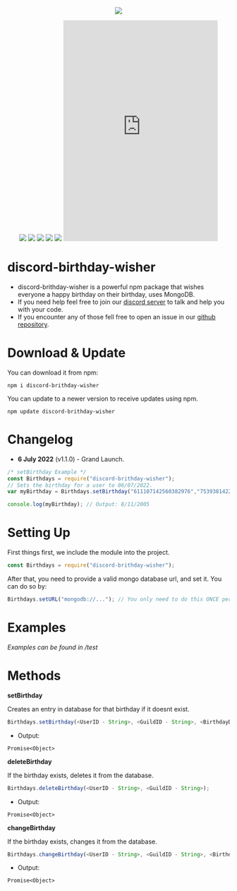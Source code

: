 <p align="center"><a href="https://nodei.co/npm/discord-birthday-wisher/"><img src="https://nodei.co/npm/discord-birthday-wisher.png"></a></p>
<p align="center"><img src="https://img.shields.io/npm/v/discord-birthday-wisher"> <img src="https://img.shields.io/github/repo-size/Abdelrahman-Mohammad/discord-birthday-wisher"> <img src="https://img.shields.io/npm/l/discord-birthday-wisher"> <img src="https://img.shields.io/github/contributors/Abdelrahman-Mohammad/discord-birthday-wisher"> <img src="https://img.shields.io/github/package-json/dependency-version/Abdelrahman-Mohammad/discord-birthday-wisher/mongoose"> <iframe src="https://discord.com/widget?id=753938142246994031&theme=dark" width="350" height="500" allowtransparency="true" frameborder="0" sandbox="allow-popups allow-popups-to-escape-sandbox allow-same-origin allow-scripts"></iframe></p>

# discord-birthday-wisher
- discord-brithday-wisher is a powerful npm package that wishes everyone a happy birthday on their birthday, uses MongoDB.
- If you need help feel free to join our <a href="https://discord.gg/hnzXhDh">discord server</a> to talk and help you with your code.
- If you encounter any of those fell free to open an issue in our <a href="https://github.com/Abdelrahman-Mohammad/discord-birthday-wisher/issues">github repository</a>.

# Download & Update
You can download it from npm:
```cli
npm i discord-brithday-wisher
```
You can update to a newer version to receive updates using npm.
```cli
npm update discord-brithday-wisher
```

# Changelog
- **6 July 2022** (v1.1.0) - Grand Launch.
```js
/* setBirthday Example */
const Birthdays = require("discord-brithday-wisher");
// Sets the birthday for a user to 06/07/2022.
var myBirthday = Birthdays.setBirthday("611107142560382976","753938142246994031", "8", "11", "2005");

console.log(myBirthday); // Output: 8/11/2005
```

# Setting Up
First things first, we include the module into the project.
```js
const Birthdays = require("discord-brithday-wisher");
```
After that, you need to provide a valid mongo database url, and set it. You can do so by:
```js
Birthdays.setURL("mongodb://..."); // You only need to do this ONCE per process.
```

# Examples
*Examples can be found in /test*

# Methods
**setBirthday**

Creates an entry in database for that birthday if it doesnt exist.
```js
Birthdays.setBirthday(<UserID - String>, <GuildID - String>, <BirthdayDay - Number> , BirthdayMonth - Number>, <BirthdayYear - Number>);
```
- Output:
```
Promise<Object>
```
**deleteBirthday**

If the birthday exists, deletes it from the database.
```js
Birthdays.deleteBirthday(<UserID - String>, <GuildID - String>);
```
- Output:
```
Promise<Object>
```
**changeBirthday**

If the birthday exists, changes it from the database.
```js
Birthdays.changeBirthday(<UserID - String>, <GuildID - String>, <BirthdayDay - Number> , BirthdayMonth - Number>, <BirthdayYear - Number>);
```
- Output:
```
Promise<Object>
```
